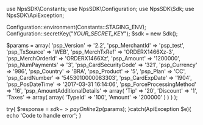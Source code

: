 use NpsSDK\Constants;
use NpsSDK\Configuration;
use NpsSDK\Sdk;
use NpsSDK\ApiException;

Configuration::environment(Constants::STAGING_ENV);
Configuration::secretKey("_YOUR_SECRET_KEY_");
$sdk = new Sdk();

$params = array(
    'psp_Version' => '2.2',
    'psp_MerchantId' => 'psp_test',
    'psp_TxSource' => 'WEB',
    'psp_MerchTxRef' => 'ORDERX1466Xz-3',
    'psp_MerchOrderId' => 'ORDERX1466Xz',
    'psp_Amount' => '1200000',
    'psp_NumPayments' => '3',
    'psp_CardSecurityCode' => '321',
    'psp_Currency' => '986',
    'psp_Country' => 'BRA',
    'psp_Product' => '5',
    'psp_Plan' => 'CC',
    'psp_CardNumber' => '5453010000083303',
    'psp_CardExpDate' => '1904',
    'psp_PosDateTime' => '2017-03-31 16:14:06',
    'psp_ForceProcessingMethod' => '16',
    'psp_AmountAdditionalDetails' => array(
        'Tip' => '20',
        'Discount' => '1',
        'Taxes' => array(
            array(
                'TypeId' => '100',
                'Amount' => '200000'
            )
        )
    )
);

try{ 
    $response = $sdk->payOnline2p($params); 
}catch(ApiException $e){ 
    echo 'Code to handle error'; 
} 
